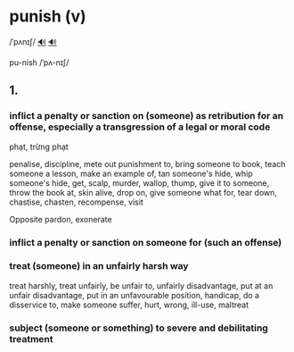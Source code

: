 # punish (v)

/ˈpʌnɪʃ/ [🔊](https://www.oxfordlearnersdictionaries.com/media/english/uk_pron/p/pun/punis/punish__gb_2.mp3) [🔊](https://www.oxfordlearnersdictionaries.com/media/english/uk_pron/p/pun/punis/punish__gb_2.mp3)

pu-nish /ˈpʌ-nɪʃ/

## 1.

### inflict a penalty or sanction on (someone) as retribution for an offense, especially a transgression of a legal or moral code

phạt, trừng phạt

penalise, discipline, mete out punishment to, bring someone to book, teach someone a lesson, make an example of, tan someone's hide, whip someone's hide, get, scalp, murder, wallop, thump, give it to someone, throw the book at, skin alive, drop on, give someone what for, tear down, chastise, chasten, recompense, visit

Opposite pardon, exonerate

### inflict a penalty or sanction on someone for (such an offense)

### treat (someone) in an unfairly harsh way

treat harshly, treat unfairly, be unfair to, unfairly disadvantage, put at an unfair disadvantage, put in an unfavourable position, handicap, do a disservice to, make someone suffer, hurt, wrong, ill-use, maltreat

### subject (someone or something) to severe and debilitating treatment
